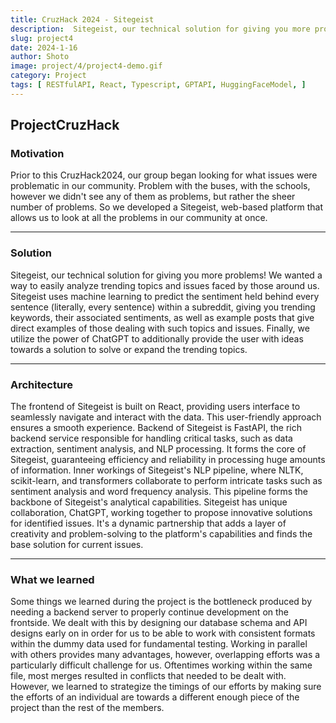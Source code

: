 ```yaml
---
title: CruzHack 2024 - Sitegeist
description:  Sitegeist, our technical solution for giving you more problems! We wanted a way to easily analyze trending topics and issues faced by those around us.
slug: project4
date: 2024-1-16
author: Shoto
image: project/4/project4-demo.gif
category: Project
tags: [ RESTfulAPI, React, Typescript, GPTAPI, HuggingFaceModel, ]
---
```


## ProjectCruzHack

### Motivation

Prior to this CruzHack2024, our group began looking for what issues were problematic in our community. Problem with the buses, with the schools, however we didn't see any of them as problems, but rather the sheer number of problems. So we developed a Sitegeist, web-based platform that allows us to look at all the problems in our community at once.

---

### Solution

Sitegeist, our technical solution for giving you more problems! We wanted a way to easily analyze trending topics and issues faced by those around us. Sitegeist uses machine learning to predict the sentiment held behind every sentence (literally, every sentence) within a subreddit, giving you trending keywords, their associated sentiments, as well as example posts that give direct examples of those dealing with such topics and issues. Finally, we utilize the power of ChatGPT to additionally provide the user with ideas towards a solution to solve or expand the trending topics.

---

### Architecture

The frontend of Sitegeist is built on React, providing users interface to seamlessly navigate and interact with the data. This user-friendly approach ensures a smooth experience. Backend of Sitegeist is FastAPI, the rich backend service responsible for handling critical tasks, such as data extraction, sentiment analysis, and NLP processing. It forms the core of Sitegeist, guaranteeing efficiency and reliability in processing huge amounts of information. Inner workings of Sitegeist's NLP pipeline, where NLTK, scikit-learn, and transformers collaborate to perform intricate tasks such as sentiment analysis and word frequency analysis. This pipeline forms the backbone of Sitegeist's analytical capabilities. Sitegeist has unique collaboration, ChatGPT, working together to propose innovative solutions for identified issues. It's a dynamic partnership that adds a layer of creativity and problem-solving to the platform's capabilities and finds the base solution for current issues.

---

### What we learned

Some things we learned during the project is the bottleneck produced by needing a backend server to properly continue development on the frontside. We dealt with this by designing our database schema and API designs early on in order for us to be able to work with consistent formats within the dummy data used for fundamental testing. Working in parallel with others provides many advantages, however, overlapping efforts was a particularly difficult challenge for us. Oftentimes working within the same file, most merges resulted in conflicts that needed to be dealt with. However, we learned to strategize the timings of our efforts by making sure the efforts of an individual are towards a different enough piece of the project than the rest of the members.
